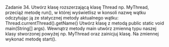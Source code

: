 Zadanie 34.
Utwórz klasę rozszerzającą klasę Thread np. MyThread, przeciąż metodę run(), w której wyświetlisz w
konsoli nazwę wątku odczytując ją ze statycznej metody aktualnego wątku:
Thread.currentThread().getName()
Utwórz klasę z metodą public static void main(String[] args). Wewnątrz metody main utwórz zmienną typu
naszej klasy stworzonej powyżej np. MyThread oraz zainicjuj klasę. Na zmiennej wykonać metodę start().